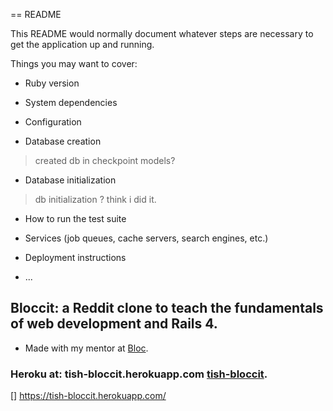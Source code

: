 == README

This README would normally document whatever steps are necessary to get the
application up and running.

Things you may want to cover:

* Ruby version

* System dependencies

* Configuration

* Database creation
> created db in checkpoint models? 

* Database initialization
> db initialization ? think i did it.

* How to run the test suite

* Services (job queues, cache servers, search engines, etc.)

* Deployment instructions

* ...

## Bloccit: a Reddit clone to teach the fundamentals of web development and Rails 4.

* Made with my mentor at [Bloc](http://bloc.io).


###  Heroku at: tish-bloccit.herokuapp.com [tish-bloccit](http://tish-bloccit.herokuapp.com/ "Tisha's version").

[] https://tish-bloccit.herokuapp.com/
